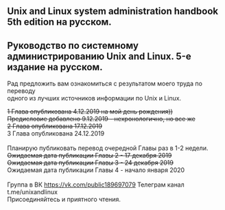 ## Unix and Linux system administration handbook 5th edition на русском.
## Руководство по системному администрированию Unix and Linux. 5-е издание на русском.

Рад предложить вам ознакомиться с результатом моего труда по переводу \
одного из лучших источников информации по Unix и Linux. 


~~1 Глава опубликована 4.12.2019 на мой день рождения)) \
Предисловие добавлено 9.12.2019 - нехронологично, но все же \
2 Глава опубликована 17.12.2019~~ \
3 Глава опубликована 24.12.2019 \
<br>
Планирую публиковать перевод очередной Главы раз в 1-2 недели.\
~~Ожидаемая дата публикации Главы 2 - 17 декабря 2019 \
Ожидаемая дата публикации Главы 3 - 24 декабря 2019~~ \
Ожидаемая дата публикации Главы 4 - начало января 2020 \
<br>
Группа в ВК https://vk.com/public189697079
Телеграм канал t.me/unixandlinux \
Присоединяйтесь и приятного чтения.
